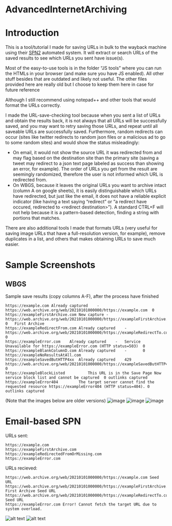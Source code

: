 # AdvancedInternetArchiving

# Introduction
This is a tool/tutorial I made for saving URLs in bulk to the wayback machine using their [SPN2](https://blog.archive.org/2019/10/23/the-wayback-machines-save-page-now-is-new-and-improved/) automated system. It will extract or search URLs of the saved results to see which URLs you sent have issue(s). 

Most of the easy-to-use tools is in the folder “JS tools” where you can run the HTMLs in your browser (and make sure you have JS enabled). All other stuff besides that are outdated and likely not useful. The other files provided here are really old but I choose to keep them here in case for future reference

Although I still recommend using notepad++ and other tools that would format the URLs correctly.

I made the URL-save-checking tool because when you sent a list of URLs and obtain the results back, it is not always that all URLs will be successfully saved, and you may want to retry saving those URLs, and repeat until all saveable URLs are successfully saved. Furthermore, random redirects can occur (sites like twitter redirects to random json files or a malicious ad to go to some random sites) and would show the status misleadingly:
* On email, it would not show the source URL it was redirected from and may flag based on the destination site than the primary site (saving a tweet may redirect to a json text page labeled as success than showing an error, for example). The order of URLs you get from the result are seemingly randomized, therefore the user is not informed which URL is redirected from.
* On WBGS, because it leaves the original URLs you want to archive intact (column A on google sheets), it is easily distinguishable which URLs have redirected, but just like the email, it does not have a reliable explicit indicator (like having a text saying “redirect” or “a redirect have occured, redirected to &lt;redirect destination&gt;”). A standard CTRL+F will not help because it is a pattern-based detection, finding a string with portions that matches.

There are also additional tools I made that formats URLs (very useful for saving image URLs that have a full-resolution version, for example), remove duplicates in a list, and others that makes obtaining URLs to save much easier.

# Sample Screenshots
## WBGS
Sample save results (copy columns A-F), after the process have finished
```
https://example.com	Already captured	-	https://web.archive.org/web/20210101000000/https://example.com	0	
https://exampleFirstArchive.com	New capture	-	https://web.archive.org/web/20210101000000/https://exampleFirstArchive.com	0	First Archive
https://exampleRedirectFrom.com	Already captured	-	https://web.archive.org/web/20210101000000/https://exampleRedirectTo.com	0	
https://exampleError.com	Already captured	-	Service Unavailable for https://exampleError.com (HTTP status=503)	0	
https://exampleBlankColumnD.com	Already captured	-		0	
https://exampleNoResultsAtAll.com					
https://exampleSavedButHTTP4xx	Already captured	429	https://web.archive.org/web/20210101000000/https://exampleSavedButHTTP4xx	0	
https://exampleBlockListed			This URL is in the Save Page Now service block list and cannot be captured	0 outlinks captured	
https://exampleError404			The target server cannot find the requested resource https://exampleError404 (HTTP status=404).	0 outlinks captured	
```
(Note that the images below are older versions)
![image](https://user-images.githubusercontent.com/89951208/208203542-55853962-a25b-47c9-a6c0-12f79efafc6e.png)
![image](https://user-images.githubusercontent.com/89951208/208203561-034b85ab-23c5-4418-8017-360aea499a49.png)
![image](https://user-images.githubusercontent.com/89951208/208203583-37878df0-c016-4c0e-afe3-f0b7a23413f5.png)

# Email-based SPN

URLs sent:
```
https://example.com
https://exampleFirstArchive.com
https://exampleRedirectedFromOrMissing.com
https://exampleError.com
```
URLs recieved:
```
https://web.archive.org/web/20210101000000/https://example.com Seed URL
https://web.archive.org/web/20210101000000/https://exampleFirstArchive.com First Archive Seed URL
https://web.archive.org/web/20210101000000/https://exampleRedirectTo.com Seed URL
https://exampleError.com Error! Cannot fetch the target URL due to system overload.
```
![alt text](https://user-images.githubusercontent.com/13095760/132143025-1af377b7-26c9-48d6-8bf0-f1c903295f20.png)
![alt text](https://user-images.githubusercontent.com/13095760/132143121-9945cb7e-5205-4448-a796-72245e045a6c.png)
